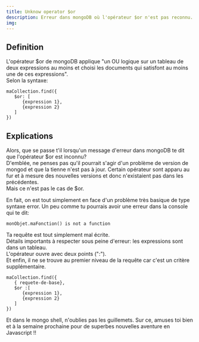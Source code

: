 ```yaml
---
title: Unknow operator $or
description: Erreur dans mongoDB où l'opérateur $or n'est pas reconnu.
img:
---
```


## Definition

L'opérateur $or de mongoDB applique "un OU logique sur un tableau de deux expressions au moins et choisi les documents qui satisfont au moins une de ces expressions".   
Selon la syntaxe:   
   
```js{}[query.js]
maCollection.find({
   $or: [
      {expression 1},
      {expression 2}
   ]
})   
```   
   
## Explications   
   

Alors, que se passe t'il lorsqu'un message d'erreur dans mongoDB te dit que l'opérateur $or est inconnu?   
D'emblée, ne penses pas qu'il pourrait s'agir d'un problème de version de mongod et que la tienne n'est pas  à jour. Certain opérateur sont apparu au fur et à mesure des nouvelles versions et donc n'existaient pas dans les précédentes.   
Mais ce n'est pas le cas de $or.   
   

En fait, on est tout simplement en face d'un problème très basique de type syntaxe error. Un peu comme tu pourrais avoir une erreur dans la console qui te dit:   
```js{}[console]
monObjet.maFonction() is not a function
```   
   Ta requête est tout simplement mal écrite.   
Détails importants à respecter sous peine d'erreur: les expressions sont dans un tableau.   
L'opérateur ouvre avec deux points (":").   
Et enfin, il ne se trouve au premier niveau de la requête car c'est un critère supplémentaire.   
   
   ```js{}[exemple]
   maCollection.find({
      { requete-de-base},
      $or :[
         {expression 1},
         {expression 2}
      ]
   })   
   ```
      

   Et dans le mongo shell, n'oublies pas les guillemets.
   Sur ce, amuses toi bien et à la semaine prochaine pour de superbes nouvelles aventure en Javascript !!


